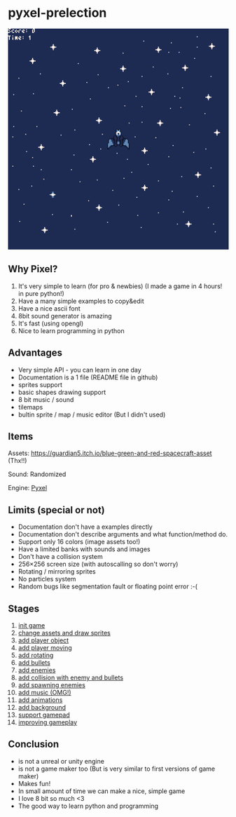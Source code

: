 # pyxel-prelection

![gameplay](gameplay.gif)

## Why Pixel?

1. It's very simple to learn (for pro & newbies) (I made a game in 4 hours! in pure python!)
2. Have a many simple examples to copy&edit
3. Have a nice ascii font
4. 8bit sound generator is amazing
5. It's fast (using opengl)
6. Nice to learn programming in python

## Advantages

* Very simple API - you can learn in one day
* Documentation is a 1 file (README file in github)
* sprites support
* basic shapes drawing support
* 8 bit music / sound
* tilemaps
* bultin sprite / map / music editor (But I didn't used)

## Items

Assets: https://guardian5.itch.io/blue-green-and-red-spacecraft-asset (Thx!!)

Sound: Randomized

Engine: [Pyxel](https://github.com/kitao/pyxel)

## Limits (special or not)

* Documentation don't have a examples directly
* Documentation don't describe arguments and what function/method do.
* Support only 16 colors (image assets too!)
* Have a limited banks with sounds and images
* Don't have a collision system
* 256×256 screen size (with autoscalling so don't worry)
* Rotating / mirroring sprites
* No particles system
* Random bugs like segmentation fault or floating point error :-(

## Stages

1. [init game](https://github.com/firemark/pyxel-prelection/commit/06d3eaa)
2. [change assets and draw sprites](https://github.com/firemark/pyxel-prelection/commit/e91f013)
3. [add player object](https://github.com/firemark/pyxel-prelection/commit/1afc536)
4. [add player moving](https://github.com/firemark/pyxel-prelection/commit/5715774)
5. [add rotating](https://github.com/firemark/pyxel-prelection/commit/66cdf9a)
6. [add bullets](https://github.com/firemark/pyxel-prelection/commit/9f86bcd)
7. [add enemies](https://github.com/firemark/pyxel-prelection/commit/206c42d)
8. [add collision with enemy and bullets](https://github.com/firemark/pyxel-prelection/commit/3c95a28)
9. [add spawning enemies](https://github.com/firemark/pyxel-prelection/commit/4de16bc)
10. [add music (OMG!)](https://github.com/firemark/pyxel-prelection/commit/fa7fe11)
11. [add animations](https://github.com/firemark/pyxel-prelection/commit/db30b07)
12. [add background](https://github.com/firemark/pyxel-prelection/commit/9aa0904)
13. [support gamepad](https://github.com/firemark/pyxel-prelection/commit/18a3bf2)
14. [improving gameplay](https://github.com/firemark/pyxel-prelection/commit/cbf9ac2)

## Conclusion

* is not a unreal or unity engine
* is not a game maker too (But is very similar to first versions of game maker)
* Makes fun!
* In small amount of time we can make a nice, simple game
* I love 8 bit so much <3
* The good way to learn python and programming
